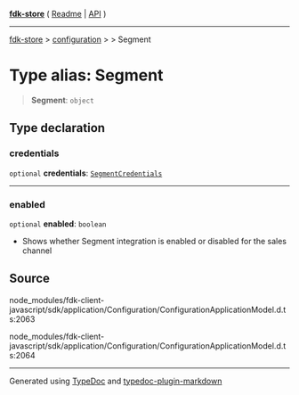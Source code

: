 [**fdk-store**](../../../README.md) ( [Readme](../../../README.md) \| [API](../../../API.md) )

---

[fdk-store](../../../API.md) > [configuration](../../README.md) > [<internal>](../README.md) > Segment

# Type alias: Segment

> **Segment**: `object`

## Type declaration

### credentials

`optional` **credentials**: [`SegmentCredentials`](type-alias.SegmentCredentials.md)

---

### enabled

`optional` **enabled**: `boolean`

- Shows whether Segment integration is enabled
  or disabled for the sales channel

## Source

node_modules/fdk-client-javascript/sdk/application/Configuration/ConfigurationApplicationModel.d.ts:2063

node_modules/fdk-client-javascript/sdk/application/Configuration/ConfigurationApplicationModel.d.ts:2064

---

Generated using [TypeDoc](https://typedoc.org/) and [typedoc-plugin-markdown](https://www.npmjs.com/package/typedoc-plugin-markdown)
